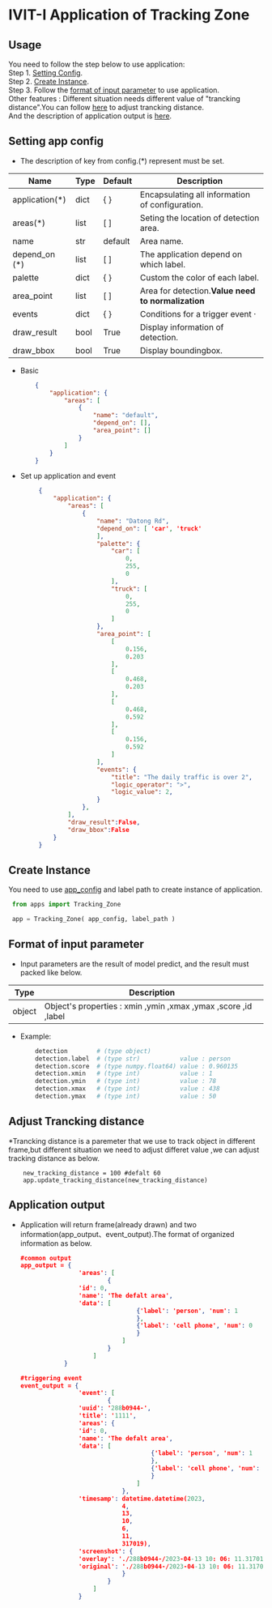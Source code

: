 # IVIT-I Application of Tracking Zone
## Usage
You need to follow the step below to use application:  
Step 1. [Setting Config](#setting-app-config).  
Step 2. [Create Instance](#create-instance).  
Step 3. Follow the [format of input parameter](#format-of-input-parameter) to use application.  
Other features : Different situation needs different value of "trancking distance".You can follow [here]() to adjust trancking distance.  
And the description of application output is [here](#adjust-trancking-distance).   
## Setting app config 
* The description of key from config.(*) represent must be set.  

| Name | Type | Default | Description |
| --- | --- | --- | --- |
|application(*)|dict|{  }|Encapsulating all information of configuration.|
|areas(*)|list|[  ]|Seting the location of detection area. |
|name|str|default|Area name.|
| depend_on (*) | list | [ ] | The application depend on which label. |
| palette | dict | { } | Custom the color of each label. |
|area_point|list|[ ]|Area for detection.**Value need to normalization**|
|events|dict|{ }|Conditions for a trigger event ·|
|draw_result|bool|True|Display information of detection.|
|draw_bbox|bool|True|Display boundingbox.|

* Basic
    ```json
        {
            "application": {
                "areas": [
                    {
                        "name": "default",
                        "depend_on": [],
                        "area_point": []
                    }
                ]
            }
        }

    ```
* Set up application and event

   ```json
        {
            "application": {
                "areas": [
                    {
                        "name": "Datong Rd",
                        "depend_on": [ 'car', 'truck'
                        ],
                        "palette": {
                            "car": [
                                0,
                                255,
                                0
                            ],
                            "truck": [
                                0,
                                255,
                                0
                            ]
                        },
                        "area_point": [
                            [
                                0.156,
                                0.203
                            ],
                            [
                                0.468,
                                0.203
                            ],
                            [
                                0.468,
                                0.592
                            ],
                            [
                                0.156,
                                0.592
                            ]
                        ],
                        "events": {
                            "title": "The daily traffic is over 2",
                            "logic_operator": ">",
                            "logic_value": 2,
                        }
                    },
                ],
                "draw_result":False,
                "draw_bbox":False
            }
        }
   ``` 
## Create Instance
You need to use [app_config](#setting-app-config) and label path to create instance of application.
   ```python
    from apps import Tracking_Zone

    app = Tracking_Zone( app_config, label_path )
   ``` 
## Format of input parameter
* Input parameters are the result of model predict, and the result must packed like below.

| Type | Description |
| --- | --- |
|object|Object's properties : xmin ,ymin ,xmax ,ymax ,score ,id ,label |
* Example:
    ```bash
        detection        # (type object)                   
        detection.label  # (type str)           value : person   
        detection.score  # (type numpy.float64) value : 0.960135 
        detection.xmin   # (type int)           value : 1        
        detection.ymin   # (type int)           value : 78       
        detection.xmax   # (type int)           value : 438   
        detection.ymax   # (type int)           value : 50    
    ```
## Adjust Trancking distance
*Trancking distance is a paremeter that we use to track object in different frame,but different situation we need to adjust differet value ,we can adjust tracking distance as below. 

        new_tracking_distance = 100 #defalt 60
        app.update_tracking_distance(new_tracking_distance)

## Application output 
* Application will return frame(already drawn) and two information(app_output、event_output).The format of organized information as below.
    ```json
    #common output
    app_output = {
                    'areas': [
                            {
                    'id': 0, 
                    'name': 'The defalt area', 
                    'data': [
                                    {'label': 'person', 'num': 1
                                    },
                                    {'label': 'cell phone', 'num': 0
                                    }
                                ]
                            }
                        ]
                }
    
    #triggering event
    event_output = {
                    'event': [
                            {
                    'uuid': '288b0944-', 
                    'title': '1111', 
                    'areas': {
                    'id': 0, 
                    'name': 'The defalt area', 
                    'data': [
                                        {'label': 'person', 'num': 1
                                        },
                                        {'label': 'cell phone', 'num': 0
                                        }
                                    ]
                                }, 
                    'timesamp': datetime.datetime(2023,
                                4,
                                13,
                                10,
                                6,
                                11,
                                317019), 
                    'screenshot': {
                    'overlay': './288b0944-/2023-04-13 10: 06: 11.317019.jpg', 
                    'original': './288b0944-/2023-04-13 10: 06: 11.317019_org.jpg'
                                }
                            }
                        ]
                    }
    ```